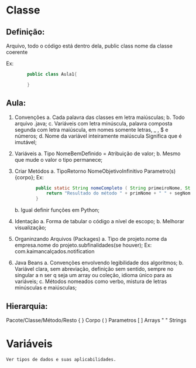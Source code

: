 Classe
============= 

Definição: 
-------------
Arquivo, todo o código está dentro dela, public class nome da classe coerente

Ex:
``` java
        public class Aula1{ 

        }
```

Aula:
--------------
1. Convenções 
    a. Cada palavra das classes em letra maiúsculas;
    b. Todo arquivo .java;
    c. Variáveis com letra minúscula, palavra composta segunda com letra maiúscula, em nomes somente letras, _ , $ e números;
    d. Nome da variável inteiramente maiúscula Significa que é imutável;

2. Variáveis
    a. Tipo NomeBemDefinido = Atribuição de valor;
    b. Mesmo que mude o valor o tipo permanece; 

3. Criar Metódos
    a. TipoRetorno NomeObjetivoInfinitivo Parametro(s) {corpo};
        Ex:
    ``` java
            public static String nomeCompleto ( String primeiroNome, String segundoNome ) {
                return "Resultado do método " + primNome + " " + segNome;
            }
    ```
    b. Igual definir funções em Python;

4. Identação
    a. Forma de tabular o código a nível de escopo;
    b. Melhorar visualização;

5. Organinzando Arquivos (Packages)
    a. Tipo de projeto.nome da empresa.nome do projeto.subfinalidades(se houver);
        Ex: 
            com.kaimancalçados.notification

6. Java Beans
    a. Convenções envolvendo legibilidade dos algoritmos;
    b. Variável clara, sem abreviação, definição sem sentido, sempre no singular a n ser q seja um array ou coleção, idioma único para as variáveis;
    c. Métodos nomeados como verbo, mistura de letras minúsculas e maiúsculas;

Hierarquia:
-------------------
Pacote/Classe/Método/Resto
{ } Corpo ( ) Parametros [ ] Arrays " " Strings

Variáveis
===============

    Ver tipos de dados e suas aplicabilidades.
